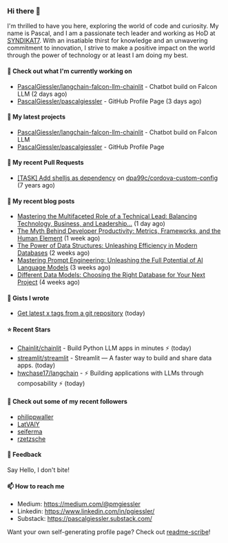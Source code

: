 ### Hi there 👋

I'm thrilled to have you here, exploring the world of code and curiosity. My name is Pascal, and I am a passionate tech leader and working as HoD at <a href="https://syndikat7.de">SYNDIKAT7</a>. With an insatiable thirst for knowledge and an unwavering commitment to innovation, I strive to make a positive impact on the world through the power of technology or at least I am doing my best.

#### 👷 Check out what I'm currently working on

- [PascalGiessler/langchain-falcon-llm-chainlit](https://github.com/PascalGiessler/langchain-falcon-llm-chainlit) - Chatbot build on Falcon LLM (2 days ago)
- [PascalGiessler/pascalgiessler](https://github.com/PascalGiessler/pascalgiessler) - GitHub Profile Page (3 days ago)

#### 🌱 My latest projects

- [PascalGiessler/langchain-falcon-llm-chainlit](https://github.com/PascalGiessler/langchain-falcon-llm-chainlit) - Chatbot build on Falcon LLM
- [PascalGiessler/pascalgiessler](https://github.com/PascalGiessler/pascalgiessler) - GitHub Profile Page


#### 🔨 My recent Pull Requests

- [[TASK] Add shelljs as dependency](https://github.com/dpa99c/cordova-custom-config/pull/54) on [dpa99c/cordova-custom-config](https://github.com/dpa99c/cordova-custom-config) (7 years ago)

#### 📜 My recent blog posts

- [Mastering the Multifaceted Role of a Technical Lead: Balancing Technology, Business, and Leadership…](https://medium.com/@pmgiessler/mastering-the-multifaceted-role-of-a-technical-lead-balancing-technology-business-and-leadership-7b8e7dd7de67?source=rss-97723e613dbd------2) (1 day ago)
- [The Myth Behind Developer Productivity: Metrics, Frameworks, and the Human Element](https://medium.com/@pmgiessler/the-myth-behind-developer-productivity-metrics-frameworks-and-the-human-element-185f18c4077d?source=rss-97723e613dbd------2) (1 week ago)
- [The Power of Data Structures: Unleashing Efficiency in Modern Databases](https://medium.com/@pmgiessler/the-power-of-data-structures-unleashing-efficiency-in-modern-databases-15403fa0a2c8?source=rss-97723e613dbd------2) (2 weeks ago)
- [Mastering Prompt Engineering: Unleashing the Full Potential of AI Language Models](https://medium.com/@pmgiessler/mastering-prompt-engineering-unleashing-the-full-potential-of-ai-language-models-39f46737bf22?source=rss-97723e613dbd------2) (3 weeks ago)
- [Different Data Models: Choosing the Right Database for Your Next Project](https://medium.com/@pmgiessler/different-data-models-choosing-the-right-database-for-your-next-project-66b49cc88298?source=rss-97723e613dbd------2) (4 weeks ago)

#### 📓 Gists I wrote

- [Get latest x tags from a git repository](https://gist.github.com/09af282b7e3839a9ad7fcc8a629ce03e) (today)

#### ⭐ Recent Stars

- [Chainlit/chainlit](https://github.com/Chainlit/chainlit) - Build Python LLM apps in minutes ⚡️ (today)
- [streamlit/streamlit](https://github.com/streamlit/streamlit) - Streamlit — A faster way to build and share data apps. (today)
- [hwchase17/langchain](https://github.com/hwchase17/langchain) - ⚡ Building applications with LLMs through composability ⚡ (today)

#### 👯 Check out some of my recent followers

- [philippwaller](https://github.com/philippwaller)
- [LatVAlY](https://github.com/LatVAlY)
- [seiferma](https://github.com/seiferma)
- [rzetzsche](https://github.com/rzetzsche)

#### 💬 Feedback

Say Hello, I don't bite!

#### 📫 How to reach me

- Medium: https://medium.com/@pmgiessler
- Linkedin: https://www.linkedin.com/in/pgiessler/
- Substack: https://pascalgiessler.substack.com/

Want your own self-generating profile page? Check out [readme-scribe](https://github.com/muesli/readme-scribe)!